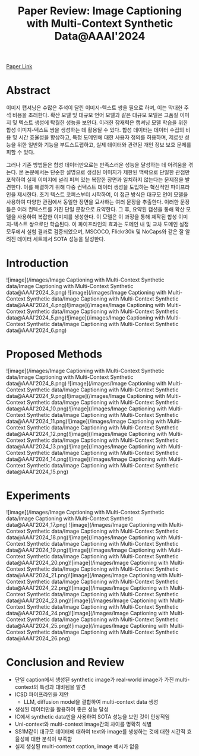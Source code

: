 ﻿---
layout: post
title: "28. Paper Review: Image Captioning with Multi-Context Synthetic Data@AAAI'2024"
# date: 2016-06-19 10:00:00 +0900
categories: review
# tags: [LSTM, Anomaly Detection, ICML, Deep Learning]
---
[Paper Link](https://arxiv.org/pdf/2305.18072)

# Abstract
이미지 캡셔닝은 수많은 주석이 달린 이미지-텍스트 쌍을 필요로 하며, 이는 막대한 주석 비용을 초래한다. 확산 모델 및 대규모 언어 모델과 같은 대규모 모델은 고품질 이미지 및 텍스트 생성에 탁월한 성능을 보인다. 이러한 잠재력은 캡셔닝 모델 학습을 위한 합성 이미지-텍스트 쌍을 생성하는 데 활용될 수 있다. 합성 데이터는 데이터 수집의 비용 및 시간 효율성을 향상하고, 특정 도메인에 대한 사용자 정의를 허용하며, 제로샷 성능을 위한 일반화 기능을 부트스트랩하고, 실제 데이터와 관련된 개인 정보 보호 문제를 피할 수 있다. 

그러나 기존 방법들은 합성 데이터만으로는 만족스러운 성능을 달성하는 데 어려움을 겪는다. 본 논문에서는 단순한 설명으로 생성된 이미지가 제한된 맥락으로 단일한 관점만 포착하여 실제 이미지에 널리 퍼져 있는 복잡한 장면과 일치하지 않는다는 문제점을 발견한다. 이를 해결하기 위해 다중 컨텍스트 데이터 생성을 도입하는 혁신적인 파이프라인을 제시한다. 초기 텍스트 코퍼스부터 시작하여, 이 접근 방식은 대규모 언어 모델을 사용하여 다양한 관점에서 동일한 장면을 묘사하는 여러 문장을 추출한다. 이러한 문장들은 여러 컨텍스트를 가진 단일 문장으로 요약한다. 그 후, 요약된 캡션을 통해 확산 모델을 사용하여 복잡한 이미지를 생성한다. 이 모델은 이 과정을 통해 제작된 합성 이미지-텍스트 쌍으로만 학습된다. 이 파이프라인의 효과는 도메인 내 및 교차 도메인 설정 모두에서 실험 결과로 검증되었으며, MSCOCO, Flickr30k 및 NoCaps와 같은 잘 알려진 데이터 세트에서 SOTA 성능을 달성한다.

# Introduction
![image](/images/Image Captioning with Multi-Context Synthetic data/Image Captioning with Multi-Context Synthetic data@AAAI'2024_3.png)
![image](/images/Image Captioning with Multi-Context Synthetic data/Image Captioning with Multi-Context Synthetic data@AAAI'2024_4.png)![image](/images/Image Captioning with Multi-Context Synthetic data/Image Captioning with Multi-Context Synthetic data@AAAI'2024_5.png)![image](/images/Image Captioning with Multi-Context Synthetic data/Image Captioning with Multi-Context Synthetic data@AAAI'2024_6.png)

# Proposed Methods
![image](/images/Image Captioning with Multi-Context Synthetic data/Image Captioning with Multi-Context Synthetic data@AAAI'2024_8.png)
![image](/images/Image Captioning with Multi-Context Synthetic data/Image Captioning with Multi-Context Synthetic data@AAAI'2024_9.png)![image](/images/Image Captioning with Multi-Context Synthetic data/Image Captioning with Multi-Context Synthetic data@AAAI'2024_10.png)![image](/images/Image Captioning with Multi-Context Synthetic data/Image Captioning with Multi-Context Synthetic data@AAAI'2024_11.png)![image](/images/Image Captioning with Multi-Context Synthetic data/Image Captioning with Multi-Context Synthetic data@AAAI'2024_12.png)![image](/images/Image Captioning with Multi-Context Synthetic data/Image Captioning with Multi-Context Synthetic data@AAAI'2024_13.png)![image](/images/Image Captioning with Multi-Context Synthetic data/Image Captioning with Multi-Context Synthetic data@AAAI'2024_14.png)![image](/images/Image Captioning with Multi-Context Synthetic data/Image Captioning with Multi-Context Synthetic data@AAAI'2024_15.png)

# Experiments
![image](/images/Image Captioning with Multi-Context Synthetic data/Image Captioning with Multi-Context Synthetic data@AAAI'2024_17.png)
![image](/images/Image Captioning with Multi-Context Synthetic data/Image Captioning with Multi-Context Synthetic data@AAAI'2024_18.png)![image](/images/Image Captioning with Multi-Context Synthetic data/Image Captioning with Multi-Context Synthetic data@AAAI'2024_19.png)![image](/images/Image Captioning with Multi-Context Synthetic data/Image Captioning with Multi-Context Synthetic data@AAAI'2024_20.png)![image](/images/Image Captioning with Multi-Context Synthetic data/Image Captioning with Multi-Context Synthetic data@AAAI'2024_21.png)![image](/images/Image Captioning with Multi-Context Synthetic data/Image Captioning with Multi-Context Synthetic data@AAAI'2024_22.png)![image](/images/Image Captioning with Multi-Context Synthetic data/Image Captioning with Multi-Context Synthetic data@AAAI'2024_23.png)![image](/images/Image Captioning with Multi-Context Synthetic data/Image Captioning with Multi-Context Synthetic data@AAAI'2024_24.png)![image](/images/Image Captioning with Multi-Context Synthetic data/Image Captioning with Multi-Context Synthetic data@AAAI'2024_25.png)![image](/images/Image Captioning with Multi-Context Synthetic data/Image Captioning with Multi-Context Synthetic data@AAAI'2024_26.png)

# Conclusion and Review
* 단일 caption에서 생성된 synthetic image가 real-world image가 가진 multi-context의 특성과 대비됨을 발견
* ICSD 파이프라인을 제안
	* LLM, diffusion model을 결합하여 multi-context data 생성
* 생성된 데이터만을 활용하여 좋은 성능 달성
* IC에서 synthetic data만을 사용하여 SOTA 성능을 보인 것이 인상적임
* Uni-context와 multi-context image간의 차이를 명확히 식별
* SS1M같이 대규모 데이터에 대하여 text와 image를 생성하는 것에 대한 시간적 효율성에 대한 분석이 부족함
* 실제 생성된 multi-context caption, image 예시가 없음

